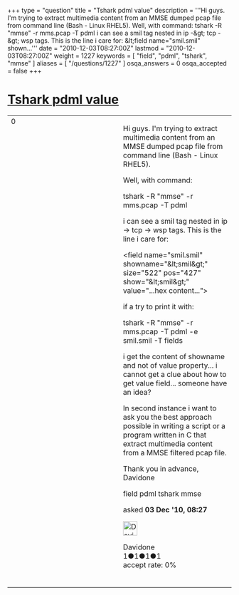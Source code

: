 +++
type = "question"
title = "Tshark pdml value"
description = '''Hi guys. I&#x27;m trying to extract multimedia content from an MMSE dumped pcap file from command line (Bash - Linux RHEL5). Well, with command:  tshark -R &quot;mmse&quot; -r mms.pcap -T pdml  i can see a smil tag nested in ip -&amp;gt; tcp -&amp;gt; wsp tags. This is the line i care for: &amp;lt;field name=&quot;smil.smil&quot; shown...'''
date = "2010-12-03T08:27:00Z"
lastmod = "2010-12-03T08:27:00Z"
weight = 1227
keywords = [ "field", "pdml", "tshark", "mmse" ]
aliases = [ "/questions/1227" ]
osqa_answers = 0
osqa_accepted = false
+++

<div class="headNormal">

# [Tshark pdml value](/questions/1227/tshark-pdml-value)

</div>

<div id="main-body">

<div id="askform">

<table id="question-table" style="width:100%;"><colgroup><col style="width: 50%" /><col style="width: 50%" /></colgroup><tbody><tr class="odd"><td style="width: 30px; vertical-align: top"><div class="vote-buttons"><div id="post-1227-score" class="post-score" title="current number of votes">0</div><div id="favorite-count" class="favorite-count"></div></div></td><td><div id="item-right"><div class="question-body"><p>Hi guys. I'm trying to extract multimedia content from an MMSE dumped pcap file from command line (Bash - Linux RHEL5).</p><p>Well, with command:<br />
</p><p>tshark -R "mmse" -r mms.pcap -T pdml<br />
</p><p>i can see a smil tag nested in ip -&gt; tcp -&gt; wsp tags. This is the line i care for:</p>&lt;field name="smil.smil" showname="&amp;lt;smil&amp;gt;" size="522" pos="427" show="&amp;lt;smil&amp;gt;" value="...hex content..."&gt;<p>if a try to print it with:</p><p>tshark -R "mmse" -r mms.pcap -T pdml -e smil.smil -T fields</p><p>i get the content of showname and not of value property... i cannot get a clue about how to get value field... someone have an idea?</p><p>In second instance i want to ask you the best approach possible in writing a script or a program written in C that extract multimedia content from a MMSE filtered pcap file.</p><p>Thank you in advance, Davidone</p></div><div id="question-tags" class="tags-container tags">field pdml tshark mmse</div><div id="question-controls" class="post-controls"></div><div class="post-update-info-container"><div class="post-update-info post-update-info-user"><p>asked <strong>03 Dec '10, 08:27</strong></p><img src="https://secure.gravatar.com/avatar/551209e645a3740600b0391b21f37144?s=32&amp;d=identicon&amp;r=g" class="gravatar" width="32" height="32" alt="Davidone&#39;s gravatar image" /><p>Davidone<br />
<span class="score" title="1 reputation points">1</span><span title="1 badges"><span class="badge1">●</span><span class="badgecount">1</span></span><span title="1 badges"><span class="silver">●</span><span class="badgecount">1</span></span><span title="1 badges"><span class="bronze">●</span><span class="badgecount">1</span></span><br />
<span class="accept_rate" title="Rate of the user&#39;s accepted answers">accept rate:</span> <span title="Davidone has no accepted answers">0%</span> </br></br></p></div></div><div id="comments-container-1227" class="comments-container"></div><div id="comment-tools-1227" class="comment-tools"></div><div class="clear"></div><div id="comment-1227-form-container" class="comment-form-container"></div><div class="clear"></div></div></td></tr></tbody></table>

</div>

</div>

